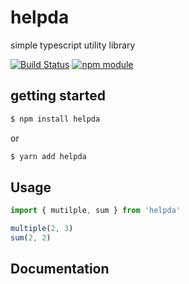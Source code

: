 # helpda

simple typescript utility library

[![Build Status](https://travis-ci.org/canmeepo/helpda.svg?branch=master)](https://travis-ci.org/canmeepo/helpda)
[![npm module](https://badge.fury.io/js/helpda.svg)](https://www.npmjs.org/package/helpda)

## getting started

```bash
$ npm install helpda
```
or
```bash
$ yarn add helpda
```

## Usage

```js
import { mutilple, sum } from 'helpda'

multiple(2, 3)
sum(2, 2)
```

## Documentation

